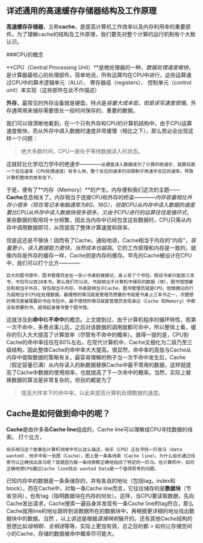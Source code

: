 ## 详述通用的高速缓存存储器结构及工作原理

**高速缓存存储器**，又称**cache**，是提高计算机工作效率以及内存利用率的重要部件。为了理解cache的结构及工作原理，我们要先对整个计算的运行机制有个大致认识。

###CPU的概念

**CPU（Central Processing Unit）**是微处理器的一种，*数据处理速度极快*，是计算器最核心的处理部件。简单地说，所有运算均在CPU中进行，这些运算通过CPU中的算术逻辑单元（ALU）、
寄存器组（registers）、
控制单元（control unit）来实现（这些部件在此不作描述）

**外存**，最常见的外存设备就是硬盘，特点是*容量大成本低，但是读写速度很慢*。外存通常用来储存需要很长一段时间保存的、重要的数据。

我们可以很清晰地看到，在一个只有外存和CPU的计算机结构中，由于CPU运算速度极快，而从外存中调入数据时速度非常缓慢（相比之下），那么势必会出现这样一个问题：
>绝大多数时间，CPU一直处于等待数据读入的状态。

这就好比化学动力学中的绝速步————`从硬盘读入数据成为了计算的绝速步，就算后面一个反应速率（CPU处理速度）有多么快，整个反应的速率仍旧限制于绝速步反应的速率。导致计算机整体的效率低下。`

于是，便有了**内存（Memory）**的产生。内存便和我们这次的主题——**Cache**息息相关了。内存相当于连接CPU和外存的桥梁————*内存容量相比外存小很多（现在笔记本电脑通常为8G、16G），但是CPU从内存中读入数据的速度要比CPU从外存中读入数据快很多很多。*又由于CPU进行的运算往往是*循环式*，某些数据的取用将十分频繁，因此当内存中已经包含这些数据时，CPU只需从内存中调用数据即可，从而提高了整体计算速度和效率。

但是这还是不够快！因而有了Cache。通俗地讲，Cache相当于内存的“内存”，*容量更小，读入数据能力更快，当然成本也越高*。它的工作原理和内存是一致的，就像内存是外存的缓存一样，Cache则是内存的缓存。早先的Cache被设计在CPU中，我们可以打个比方————

```巨大的图书馆中，图书管理员坐在一张小书桌前做摘记，身上背了个书包。假设书桌只能放三本书，书包可以放20本书。那么我们可以说，书就相当于计算机中储存的数据（块），图书馆馆藏总和相当于外存，背包相当于内存，书桌就相当于Cache，图书管理员就是CPU，他做摘记的行为就相当于CPU在处理数据。最理想的情况就是管理员想要的书就是书桌上三本书之一，次理想的情况是被需要的书在书包中，最不理想的情况就是管理员发现身边（Cache 和Memory）中都没有想要的书，就得起身搜寻整个图书馆。```

这就涉及到**命中**和**不命中**的概念。上文提到过，由于计算机程序的循环特性，若第一次不命中，多费点事儿后，之后对该数据的调用就都可命中，所以整体上看，缓存的引入大大提高了计算效率（尽管有不命中的概率）。值得一提的是，CPU到Cache的命中率往往在80%左右，在现代计算机中，Cache又细化为二级乃至三级结构，因此整体Cache的命中率大大提高。很显然，命中率的高低与Cache从内存中提取数据的策略有关。最容易理解的例子当一次不命中发生后，Cache（假定容量已满）从内存读入的新数据替换Cache中最不常用的数据，这样就提高了Cache中数据的使用频率，也就提高了下一次命中的概率。当然，实际上替换数据的算法是非常复杂的，但目的都是为了
>提高大样本下的命中率，以此来提高计算机处理数据的速度。

## Cache是如何做到命中的呢？

**Cache**是由许多条**Cache line**组成的，Cache line可以理解成CPU寻找数据的线索。
打个比方，

```伯乐相马这个故事在计算机领域中可以这么描述，伯乐（CPU）正在寻找一匹良马（data wanted），他手中有一张图（Cache），图上是一条条线索（Cache line）。为什么伯乐通过线索可以正确找出良马呢？就是因为每一条线索都正确地指向了特定的一匹马。在计算机中，如何正确地使CPU通过Cache line找出 wanted Data是一个值得思考的问题。```


已知内存中的数据是一条条储存的，并有各自的地址（包括tag，index和block）。而在Cache中，对每一条Cache line而言，它往往储存的是**数据块**（节省空间），也有tag（指明数据块在内存的何处）。这样，当CPU要读取数据，先向Cache发出请求，Cache搜索一遍自身并发现有一条Cache line的tag符合，那么Cache就用line的地址跳转到该数据所在的数据块中，再根据更详细的地址找出数据块中的数据。当然 ，以上讲述是根据*直接映射*展开的，还有其他Cache结构的思想比如*组相联、全相连*等等，实际上更加有效，总之目的都 > 如何让存储空间小的Cache，存储的数据被命中概率尽可能大。
